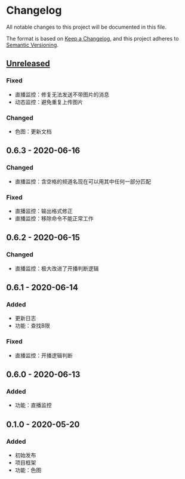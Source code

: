 # Changelog
All notable changes to this project will be documented in this file.

The format is based on [Keep a Changelog](https://keepachangelog.com/en/1.0.0/),
and this project adheres to [Semantic Versioning](https://semver.org/spec/v2.0.0.html).

## [Unreleased]
### Fixed
- 直播监控：修复无法发送不带图片的消息
- 动态监控：避免重复上传图片

### Changed
- 色图：更新文档

## 0.6.3 - 2020-06-16
### Changed
- 直播监控：含空格的频道名现在可以用其中任何一部分匹配

### Fixed
- 直播监控：输出格式修正
- 直播监控：移除命令不能正常工作

## 0.6.2 - 2020-06-15
### Changed
- 直播监控：极大改进了开播判断逻辑

## 0.6.1 - 2020-06-14
### Added
- 更新日志
- 功能：查找B限

### Fixed
- 直播监控：开播逻辑判断

## 0.6.0 - 2020-06-13
### Added
- 功能：直播监控

## 0.1.0 - 2020-05-20
### Added
- 初始发布
- 项目框架
- 功能：色图


[Unreleased]: https://github.com/Lycreal/mirai_bot/compare/master...dev